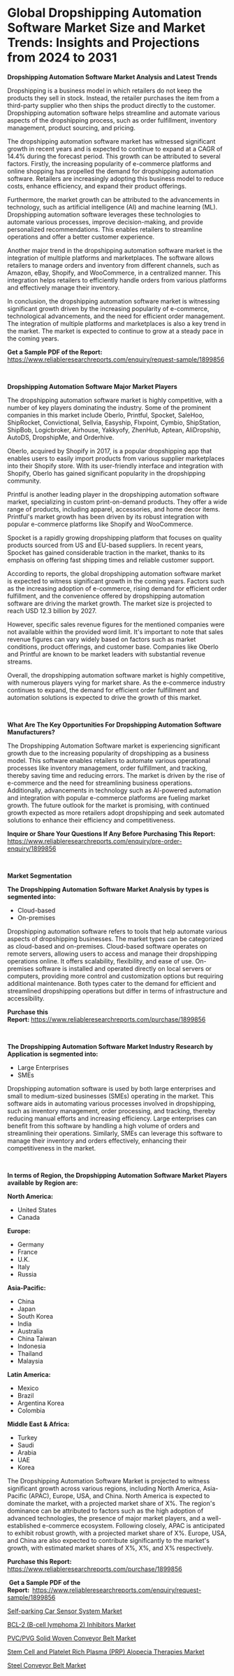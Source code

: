 <p><h1>Global Dropshipping Automation Software Market Size and Market Trends: Insights and Projections from 2024 to 2031</h1></p><p><strong>Dropshipping Automation Software Market Analysis and Latest Trends</strong></p>
<p><p>Dropshipping is a business model in which retailers do not keep the products they sell in stock. Instead, the retailer purchases the item from a third-party supplier who then ships the product directly to the customer. Dropshipping automation software helps streamline and automate various aspects of the dropshipping process, such as order fulfillment, inventory management, product sourcing, and pricing.</p><p>The dropshipping automation software market has witnessed significant growth in recent years and is expected to continue to expand at a CAGR of 14.4% during the forecast period. This growth can be attributed to several factors. Firstly, the increasing popularity of e-commerce platforms and online shopping has propelled the demand for dropshipping automation software. Retailers are increasingly adopting this business model to reduce costs, enhance efficiency, and expand their product offerings.</p><p>Furthermore, the market growth can be attributed to the advancements in technology, such as artificial intelligence (AI) and machine learning (ML). Dropshipping automation software leverages these technologies to automate various processes, improve decision-making, and provide personalized recommendations. This enables retailers to streamline operations and offer a better customer experience.</p><p>Another major trend in the dropshipping automation software market is the integration of multiple platforms and marketplaces. The software allows retailers to manage orders and inventory from different channels, such as Amazon, eBay, Shopify, and WooCommerce, in a centralized manner. This integration helps retailers to efficiently handle orders from various platforms and effectively manage their inventory.</p><p>In conclusion, the dropshipping automation software market is witnessing significant growth driven by the increasing popularity of e-commerce, technological advancements, and the need for efficient order management. The integration of multiple platforms and marketplaces is also a key trend in the market. The market is expected to continue to grow at a steady pace in the coming years.</p></p>
<p><strong>Get a Sample PDF of the Report:&nbsp;</strong> <a href="https://www.reliableresearchreports.com/enquiry/request-sample/1899856">https://www.reliableresearchreports.com/enquiry/request-sample/1899856</a></p>
<p>&nbsp;</p>
<p><strong>Dropshipping Automation Software Major Market Players</strong></p>
<p><p>The dropshipping automation software market is highly competitive, with a number of key players dominating the industry. Some of the prominent companies in this market include Oberlo, Printful, Spocket, SaleHoo, ShipRocket, Convictional, Sellvia, Easyship, Flxpoint, Cymbio, ShipStation, ShipBob, Logicbroker, Airhouse, Yakkyofy, ZhenHub, Aptean, AliDropship, AutoDS, DropshipMe, and Orderhive.</p><p>Oberlo, acquired by Shopify in 2017, is a popular dropshipping app that enables users to easily import products from various supplier marketplaces into their Shopify store. With its user-friendly interface and integration with Shopify, Oberlo has gained significant popularity in the dropshipping community.</p><p>Printful is another leading player in the dropshipping automation software market, specializing in custom print-on-demand products. They offer a wide range of products, including apparel, accessories, and home decor items. Printful's market growth has been driven by its robust integration with popular e-commerce platforms like Shopify and WooCommerce.</p><p>Spocket is a rapidly growing dropshipping platform that focuses on quality products sourced from US and EU-based suppliers. In recent years, Spocket has gained considerable traction in the market, thanks to its emphasis on offering fast shipping times and reliable customer support.</p><p>According to reports, the global dropshipping automation software market is expected to witness significant growth in the coming years. Factors such as the increasing adoption of e-commerce, rising demand for efficient order fulfillment, and the convenience offered by dropshipping automation software are driving the market growth. The market size is projected to reach USD 12.3 billion by 2027.</p><p>However, specific sales revenue figures for the mentioned companies were not available within the provided word limit. It's important to note that sales revenue figures can vary widely based on factors such as market conditions, product offerings, and customer base. Companies like Oberlo and Printful are known to be market leaders with substantial revenue streams.</p><p>Overall, the dropshipping automation software market is highly competitive, with numerous players vying for market share. As the e-commerce industry continues to expand, the demand for efficient order fulfillment and automation solutions is expected to drive the growth of this market.</p></p>
<p>&nbsp;</p>
<p><strong>What Are The Key Opportunities For Dropshipping Automation Software Manufacturers?</strong></p>
<p><p>The Dropshipping Automation Software market is experiencing significant growth due to the increasing popularity of dropshipping as a business model. This software enables retailers to automate various operational processes like inventory management, order fulfillment, and tracking, thereby saving time and reducing errors. The market is driven by the rise of e-commerce and the need for streamlining business operations. Additionally, advancements in technology such as AI-powered automation and integration with popular e-commerce platforms are fueling market growth. The future outlook for the market is promising, with continued growth expected as more retailers adopt dropshipping and seek automated solutions to enhance their efficiency and competitiveness.</p></p>
<p><strong>Inquire or Share Your Questions If Any Before Purchasing This Report:</strong> <a href="https://www.reliableresearchreports.com/enquiry/pre-order-enquiry/1899856">https://www.reliableresearchreports.com/enquiry/pre-order-enquiry/1899856</a></p>
<p>&nbsp;</p>
<p><strong>Market Segmentation</strong></p>
<p><strong>The Dropshipping Automation Software Market Analysis by types is segmented into:</strong></p>
<p><ul><li>Cloud-based</li><li>On-premises</li></ul></p>
<p><p>Dropshipping automation software refers to tools that help automate various aspects of dropshipping businesses. The market types can be categorized as cloud-based and on-premises. Cloud-based software operates on remote servers, allowing users to access and manage their dropshipping operations online. It offers scalability, flexibility, and ease of use. On-premises software is installed and operated directly on local servers or computers, providing more control and customization options but requiring additional maintenance. Both types cater to the demand for efficient and streamlined dropshipping operations but differ in terms of infrastructure and accessibility.</p></p>
<p><strong>Purchase this Report:&nbsp;</strong><a href="https://www.reliableresearchreports.com/purchase/1899856">https://www.reliableresearchreports.com/purchase/1899856</a></p>
<p>&nbsp;</p>
<p><strong>The Dropshipping Automation Software Market Industry Research by Application is segmented into:</strong></p>
<p><ul><li>Large Enterprises</li><li>SMEs</li></ul></p>
<p><p>Dropshipping automation software is used by both large enterprises and small to medium-sized businesses (SMEs) operating in the market. This software aids in automating various processes involved in dropshipping, such as inventory management, order processing, and tracking, thereby reducing manual efforts and increasing efficiency. Large enterprises can benefit from this software by handling a high volume of orders and streamlining their operations. Similarly, SMEs can leverage this software to manage their inventory and orders effectively, enhancing their competitiveness in the market.</p></p>
<p>&nbsp;</p>
<p><strong>In terms of Region, the Dropshipping Automation Software Market Players available by Region are:</strong></p>
<p>
    <p> <strong> North America: </strong>
        <ul>
            <li>United States</li>
            <li>Canada</li>
        </ul>
        </p> 
    <p> <strong> Europe: </strong>
        <ul>
            <li>Germany</li>
            <li>France</li>
            <li>U.K.</li>
            <li>Italy</li>
            <li>Russia</li>
        </ul>
        </p> 
    <p> <strong> Asia-Pacific: </strong>
        <ul>
            <li>China</li>
            <li>Japan</li>
            <li>South Korea</li>
            <li>India</li>
            <li>Australia</li>
            <li>China Taiwan</li>
            <li>Indonesia</li>
            <li>Thailand</li>
            <li>Malaysia</li>
        </ul>
        </p> 
    <p> <strong> Latin America: </strong>
        <ul>
            <li>Mexico</li>
            <li>Brazil</li>
            <li>Argentina Korea</li>
            <li>Colombia</li>
        </ul>
        </p> 
    <p> <strong> Middle East & Africa: </strong>
        <ul>
            <li>Turkey</li>
            <li>Saudi</li>
            <li>Arabia</li>
            <li>UAE</li>
            <li>Korea</li>
        </ul>
    </p>
    </p>
<p><p>The Dropshipping Automation Software Market is projected to witness significant growth across various regions, including North America, Asia-Pacific (APAC), Europe, USA, and China. North America is expected to dominate the market, with a projected market share of X%. The region's dominance can be attributed to factors such as the high adoption of advanced technologies, the presence of major market players, and a well-established e-commerce ecosystem. Following closely, APAC is anticipated to exhibit robust growth, with a projected market share of X%. Europe, USA, and China are also expected to contribute significantly to the market's growth, with estimated market shares of X%, X%, and X% respectively.</p></p>
<p><strong>Purchase this Report: </strong><a href="https://www.reliableresearchreports.com/purchase/1899856">https://www.reliableresearchreports.com/purchase/1899856</a></p>
<p>&nbsp;<strong>Get a Sample PDF of the Report:&nbsp;&nbsp;</strong><a href="https://www.reliableresearchreports.com/enquiry/request-sample/1899856">https://www.reliableresearchreports.com/enquiry/request-sample/1899856</a></p>
<p><strong></strong></p>
<p><p><a href="https://medium.com/@raymondgray765/self-parking-car-sensor-system-market-size-cagr-trends-2024-2030-e398f18bb0c2">Self-parking Car Sensor System Market</a></p><p><a href="https://github.com/dringals/Market-Research-Report-List-2/blob/main/bcl-2-b-cell-lymphoma-2-inhibitors-market.md">BCL-2 (B-cell lymphoma 2) Inhibitors Market</a></p><p><a href="https://medium.com/@raymondgray765/pvc-pvg-solid-woven-conveyor-belt-market-insights-into-market-cagr-market-trends-and-growth-c80806dc66a0">PVC/PVG Solid Woven Conveyor Belt Market</a></p><p><a href="https://github.com/Paul14Anderson63/Market-Research-Report-List-2/blob/main/stem-cell-and-platelet-rich-plasma-prp-alopecia-therapies-market.md">Stem Cell and Platelet Rich Plasma (PRP) Alopecia Therapies Market</a></p><p><a href="https://medium.com/@raymondgray765/steel-conveyor-belt-market-furnishes-information-on-market-share-market-trends-and-market-growth-1cb378a34fdd">Steel Conveyor Belt Market</a></p></p>
